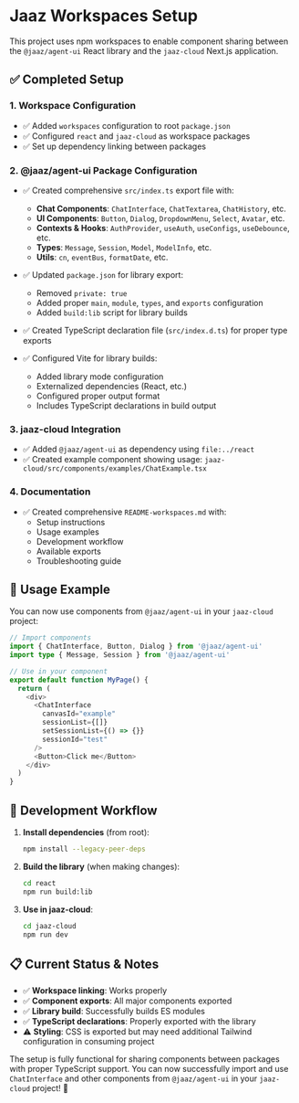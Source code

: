 # Jaaz Workspaces Setup

This project uses npm workspaces to enable component sharing between the `@jaaz/agent-ui` React library and the `jaaz-cloud` Next.js application.

## ✅ **Completed Setup**

### 1. **Workspace Configuration**

- ✅ Added `workspaces` configuration to root `package.json`
- ✅ Configured `react` and `jaaz-cloud` as workspace packages
- ✅ Set up dependency linking between packages

### 2. **@jaaz/agent-ui Package Configuration**

- ✅ Created comprehensive `src/index.ts` export file with:
  - **Chat Components**: `ChatInterface`, `ChatTextarea`, `ChatHistory`, etc.
  - **UI Components**: `Button`, `Dialog`, `DropdownMenu`, `Select`, `Avatar`, etc.
  - **Contexts & Hooks**: `AuthProvider`, `useAuth`, `useConfigs`, `useDebounce`, etc.
  - **Types**: `Message`, `Session`, `Model`, `ModelInfo`, etc.
  - **Utils**: `cn`, `eventBus`, `formatDate`, etc.

- ✅ Updated `package.json` for library export:
  - Removed `private: true`
  - Added proper `main`, `module`, `types`, and `exports` configuration
  - Added `build:lib` script for library builds

- ✅ Created TypeScript declaration file (`src/index.d.ts`) for proper type exports

- ✅ Configured Vite for library builds:
  - Added library mode configuration
  - Externalized dependencies (React, etc.)
  - Configured proper output format
  - Includes TypeScript declarations in build output

### 3. **jaaz-cloud Integration**

- ✅ Added `@jaaz/agent-ui` as dependency using `file:../react`
- ✅ Created example component showing usage: `jaaz-cloud/src/components/examples/ChatExample.tsx`

### 4. **Documentation**

- ✅ Created comprehensive `README-workspaces.md` with:
  - Setup instructions
  - Usage examples
  - Development workflow
  - Available exports
  - Troubleshooting guide

## 🚀 **Usage Example**

You can now use components from `@jaaz/agent-ui` in your `jaaz-cloud` project:

```typescript
// Import components
import { ChatInterface, Button, Dialog } from '@jaaz/agent-ui'
import type { Message, Session } from '@jaaz/agent-ui'

// Use in your component
export default function MyPage() {
  return (
    <div>
      <ChatInterface
        canvasId="example"
        sessionList={[]}
        setSessionList={() => {}}
        sessionId="test"
      />
      <Button>Click me</Button>
    </div>
  )
}
```

## 📝 **Development Workflow**

1. **Install dependencies** (from root):

   ```bash
   npm install --legacy-peer-deps
   ```

2. **Build the library** (when making changes):

   ```bash
   cd react
   npm run build:lib
   ```

3. **Use in jaaz-cloud**:
   ```bash
   cd jaaz-cloud
   npm run dev
   ```

## 📋 **Current Status & Notes**

- ✅ **Workspace linking**: Works properly
- ✅ **Component exports**: All major components exported
- ✅ **Library build**: Successfully builds ES modules
- ✅ **TypeScript declarations**: Properly exported with the library
- ⚠️ **Styling**: CSS is exported but may need additional Tailwind configuration in consuming project

The setup is fully functional for sharing components between packages with proper TypeScript support. You can now successfully import and use `ChatInterface` and other components from `@jaaz/agent-ui` in your `jaaz-cloud` project! 🎉
